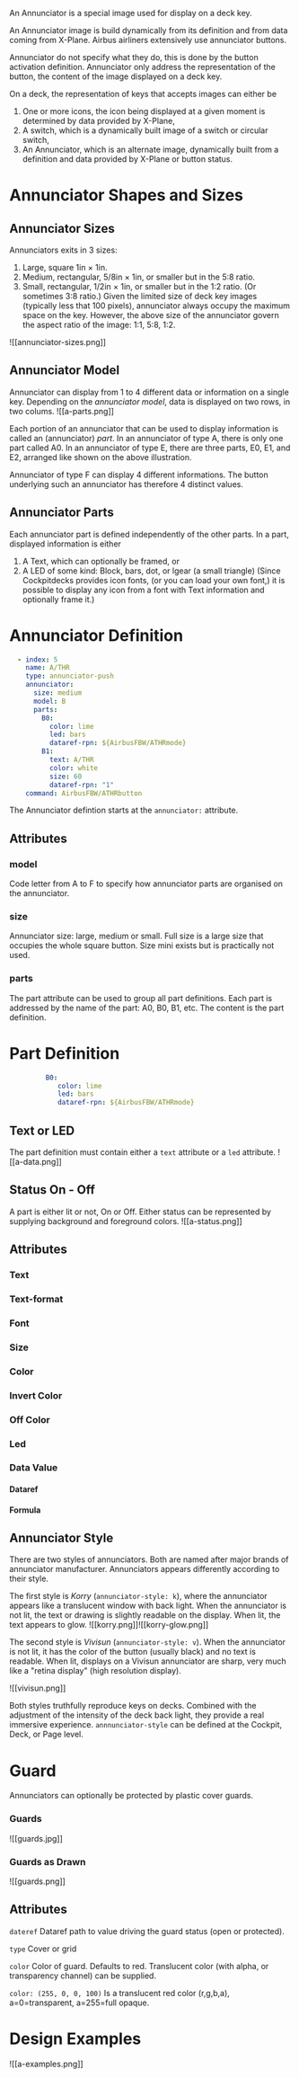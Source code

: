 An Annunciator is a special image used for display on a deck key.

An Annunciator image is build dynamically from its definition and from data coming from X-Plane. Airbus airliners extensively use annunciator buttons.

Annunciator do not specify what they do, this is done by the button activation definition. Annunciator only address the representation of the button, the content of the image displayed on a deck key.

On a deck, the representation of keys that accepts images can either be

1. One or more icons, the icon being displayed at a given moment is determined by data provided by X-Plane,
2. A switch, which is a dynamically built image of a switch or circular switch,
3. An Annunciator, which is an alternate image, dynamically built from a definition and data provided by X-Plane or button status.

# Annunciator Shapes and Sizes
## Annunciator Sizes
Annunciators exits in 3 sizes:
1. Large, square 1in × 1in.
2. Medium, rectangular, 5/8in × 1in, or smaller but in the 5:8 ratio.
3. Small, rectangular, 1/2in × 1in, or smaller but in the 1:2 ratio. (Or sometimes 3:8 ratio.)
Given the limited size of deck key images (typically less that 100 pixels), annunciator always occupy the maximum space on the key. However, the above size of the annunciator govern the aspect ratio of the image: 1:1, 5:8, 1:2.

![[annunciator-sizes.png]]

##  Annunciator Model

Annunciator can display from 1 to 4 different data or information on a single key. Depending on the *annunciator model*, data is displayed on two rows, in two colums.
![[a-parts.png]]

Each portion of an annunciator that can be used to display information is called an (annunciator) *part*. In an annunciator of type A, there is only one part called A0. In an annunciator of type E, there are three parts, E0, E1, and E2, arranged like shown on the above illustration.

Annunciator of type F can display 4 different informations. The button underlying such an annunciator has therefore 4 distinct values.

## Annunciator Parts

Each annunciator part is defined independently of the other parts.
In a part, displayed information is either
1. A Text, which can optionally be framed, or
2. A LED of some kind: Block, bars, dot, or lgear (a small triangle)
(Since Cockpitdecks provides icon fonts, (or you can load your own font,) it is possible to display any icon from a font with Text information and optionally frame it.)

# Annunciator Definition

```yaml
  - index: 5
    name: A/THR
    type: annunciator-push
    annunciator:
      size: medium
      model: B
      parts:
        B0:
          color: lime
          led: bars
          dataref-rpn: ${AirbusFBW/ATHRmode}
        B1:
          text: A/THR
          color: white
          size: 60
          dataref-rpn: "1"
    command: AirbusFBW/ATHRbutton
```

The Annunciator defintion starts at the `annunciator:` attribute.

## Attributes
### model
Code letter from A to F to specify how annunciator parts are organised on the annunciator.
### size
Annunciator size: large, medium or small. Full size is a large size that occupies the whole square button. Size mini exists but is practically not used.
### parts
The part attribute can be used to group all part definitions.
Each part is addressed by the name of the part: A0, B0, B1, etc. The content is the part definition.

# Part Definition

```yaml
		 B0:
			color: lime
	        led: bars
	        dataref-rpn: ${AirbusFBW/ATHRmode}
```

## Text or LED
The part definition must contain either a `text` attribute or a `led` attribute.
![[a-data.png]]

## Status On - Off
A part is either lit or not, On or Off. Either status can be represented by supplying background and foreground colors.
![[a-status.png]]

## Attributes

### Text

### Text-format

### Font

### Size

### Color

### Invert Color

### Off Color

### Led

### Data Value

#### Dataref

#### Formula


## Annunciator Style
There are two styles of annunciators. Both are named after major brands of annunciator manufacturer. Annunciators appears differently according to their style.

The first style is *Korry* (`annunciator-style: k`), where the annunciator appears like a translucent window with back light. When the annunciator is not lit, the text or drawing is slightly readable on the display. When lit, the text appears to glow.
![[korry.png]]![[korry-glow.png]]

The second style is *Vivisun* (`annunciator-style: v`). When the annunciator is not lit, it has the color of the button (usually black) and no text is readable. When lit, displays on a Vivisun annunciator are sharp, very much like a "retina display" (high resolution display).

![[vivisun.png]]

Both styles truthfully reproduce keys on decks. Combined with the adjustment of the intensity of the deck back light, they provide a real immersive experience.
`annnunciator-style` can be defined at the Cockpit, Deck, or Page level.

# Guard
Annunciators can optionally be protected by plastic cover guards.
### Guards
![[guards.jpg]]

### Guards as Drawn
![[guards.png]]
## Attributes

`dateref`
Dataref path to value driving the guard status (open or protected).

`type`
Cover or grid

`color`
Color of guard. Defaults to red.
Translucent color (with alpha, or transparency channel) can be supplied.

`color: (255, 0, 0, 100)`
Is a translucent red color (r,g,b,a), a=0=transparent, a=255=full opaque.

# Design Examples

![[a-examples.png]]